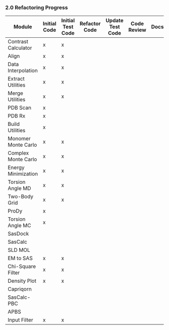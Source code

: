 
### 2.0 Refactoring Progress



| Module              | Initial Code | Initial Test Code | Refactor Code | Update Test Code | Code Review | Docs | Sassie-web Alpha | Sassie-web Beta | Sassie-web |
|---------------------|--------------|-------------------|---------------|------------------|-------------|------|------------------|-----------------|------------|
| Contrast Calculator |      x       |         x
| Align               |      x       |         x 
| Data Interpolation  |      x       |         x 
| Extract Utilities   |      x       |         x
| Merge Utilities     |      x       |         x
| PDB Scan            |      x       |   
| PDB Rx              |      x       |    
| Build Utilities     |      x       |     
| Monomer Monte Carlo |      x       |         x
| Complex Monte Carlo |      x       |         x
| Energy Minimization |      x       |         x
| Torsion Angle MD    |      x       |         x
| Two-Body Grid       |      x       |         x
| ProDy               |      x       |   
| Torsion Angle MC    |      x       |        
| SasDock             |              |      
| SasCalc             |              |  
| SLD MOL             |              |   
| EM to SAS           |      x       |         x        
| Chi-Square Filter   |      x       |         x
| Density Plot        |      x       |         x
| Capriqorn           |              |      
| SasCalc-PBC         |              |  
| APBS                |              |
| Input Filter        |      x       |         x 


